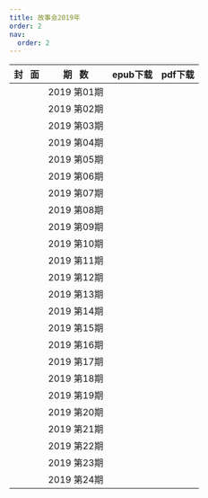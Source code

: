 ```yaml
---
title: 故事会2019年
order: 2
nav:
  order: 2
---
```

| 封   面 |  期   数  | epub下载 | pdf下载 |
| :-------: | :---------: | -------- | ------- |
|          | 2019 第01期 |          |         |
|          | 2019 第02期 |          |         |
|          | 2019 第03期 |          |         |
|          | 2019 第04期 |          |         |
|          | 2019 第05期 |          |         |
|          | 2019 第06期 |          |         |
|          | 2019 第07期 |          |         |
|          | 2019 第08期 |          |         |
|          | 2019 第09期 |          |         |
|          | 2019 第10期 |          |         |
|          | 2019 第11期 |          |         |
|          | 2019 第12期 |          |         |
|          | 2019 第13期 |          |         |
|          | 2019 第14期 |          |         |
|          | 2019 第15期 |          |         |
|          | 2019 第16期 |          |         |
|          | 2019 第17期 |          |         |
|          | 2019 第18期 |          |         |
|          | 2019 第19期 |          |         |
|          | 2019 第20期 |          |         |
|          | 2019 第21期 |          |         |
|          | 2019 第22期 |          |         |
|          | 2019 第23期 |          |         |
|          | 2019 第24期 |          |         |
